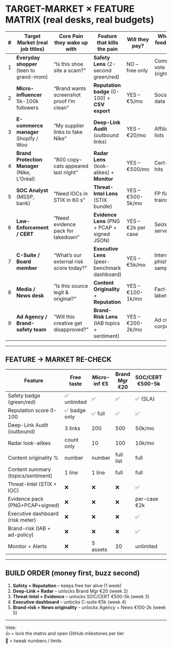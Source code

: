 # TARGET-MARKET × FEATURE MATRIX (real desks, real budgets)

|  #  | Target Market (real job titles) | Core Pain they wake up with | Feature that kills the pain | Will they pay? | What they feed back to us |
|-----|---------------------------------|-----------------------------|-----------------------------|----------------|---------------------------|
| 1   | **Everyday shopper** (teen to grand-mom) | “Is this shoe site a scam?” | **Safety Lens** (2-second green/red) | NO – free only | Community vote (right/wrong) |
| 2   | **Micro-influencer** 5k-100k followers | “Brand wants screenshot proof I’m clean” | **Reputation badge** (0-100) + **CSV export** | YES – €5/mo | Social post data (public) |
| 3   | **E-commerce manager** Shopify / Woo | “My supplier links to fake Nike” | **Deep-Link Audit** (outbound links) | YES – €20/mo | Affiliate URL lists |
| 4   | **Brand Protection Manager** (Nike, L’Oréal) | “800 copy-cats appeared last night” | **Radar Lens** (look-alikes) + **Monitor** | YES – €500/mo | Cert-stream hits |
| 5   | **SOC Analyst** (MSSP, bank) | “Need IOCs in STIX in 60 s” | **Threat-Intel Lens** (STIX bundle) | YES – €500-5k/mo | FP flag → trains model |
| 6   | **Law-Enforcement / CERT** | “Need evidence pack for takedown” | **Evidence Lens** (PNG + PCAP + signed JSON) | YES – €2k per case | Seized server lists |
| 7   | **C-Suite / Board member** | “What’s our external risk score today?” | **Executive Lens** (peer-benchmark dashboard) | YES – €5k/mo | Internal phish samples |
| 8   | **Media / News desk** | “Is this source legit & original?” | **Content Originality** + **Reputation** | YES – €100-1k/mo | Fact-check labels |
| 9   | **Ad Agency / Brand-safety team** | “Will this creative get disapproved?” | **Brand-Risk Lens** (IAB topics + sentiment) | YES – €200-2k/mo | Ad creative corpus |

---

## FEATURE → MARKET RE-CHECK

| Feature | Free taste | Micro-inf €5 | Brand Mgr €20 | SOC/CERT €500-5k | News/Ad €100-2k |
|---------|------------|--------------|---------------|------------------|-----------------|
| Safety badge (green/red) | ✅ unlimited | ✅ | ✅ | ✅ (SLA) | ✅ |
| Reputation score 0-100 | ✅ badge only | ✅ full | ✅ | ✅ | ✅ |
| Deep-Link Audit (outbound) | 3 links | 200 | 500 | 50k/mo | 1k |
| Radar look-alikes | count only | 10 | 100 | 10k/mo | 100 |
| Content originality % | number | number | full list | full | full |
| Content summary (topics/sentiment) | 1 line | 1 line | full | full | full |
| Threat-Intel (STIX + IOC) | ❌ | ❌ | ❌ | ✅ | ❌ |
| Evidence pack (PNG+PCAP+signed) | ❌ | ❌ | ❌ | per-case €2k | ❌ |
| Executive dashboard (risk meter) | ❌ | ❌ | ❌ | ✅ | ❌ |
| Brand-risk (IAB + ad-policy) | ❌ | ❌ | ❌ | ✅ | ✅ |
| Monitor + Alerts | ❌ | 5 assets | 20 | unlimited | 50 |

---

## BUILD ORDER (money first, buzz second)
1. **Safety + Reputation** – keeps free tier alive (1 week)  
2. **Deep-Link + Radar** – unlocks Brand Mgr €20 (week 2)  
3. **Threat-Intel + Evidence** – unlocks SOC/CERT €500-5k (week 3)  
4. **Executive dashboard** – unlocks C-suite €5k (week 4)  
5. **Brand-risk + News originality** – unlocks Agency + News €100-2k (week 5)

---

Vote:  
👍  = lock the matrix and open GitHub milestones per tier  
🔄  = tweak numbers / limits
